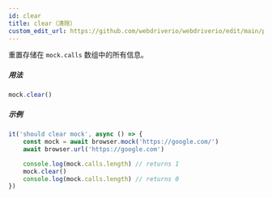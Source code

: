 ```yaml
---
id: clear
title: clear（清除）
custom_edit_url: https://github.com/webdriverio/webdriverio/edit/main/packages/webdriverio/src/commands/mock/clear.ts
---
```


重置存储在 `mock.calls` 数组中的所有信息。

##### 用法

```js
mock.clear()
```

##### 示例

```js title="clear.js"
it('should clear mock', async () => {
    const mock = await browser.mock('https://google.com/')
    await browser.url('https://google.com')

    console.log(mock.calls.length) // returns 1
    mock.clear()
    console.log(mock.calls.length) // returns 0
})
```